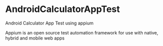 # AndroidCalculatorAppTest
Android Calculator App Test using appium


 Appium is an open source test automation framework for use with native, hybrid and mobile web apps
